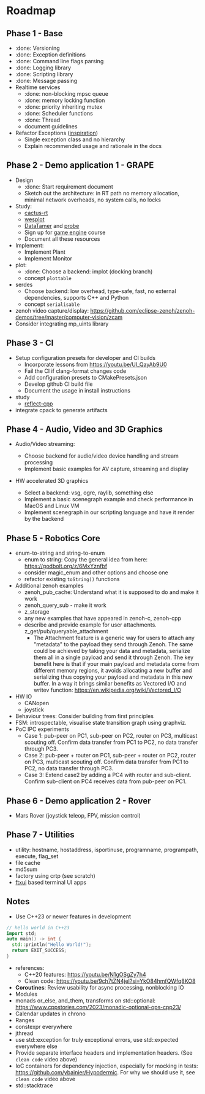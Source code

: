 # Roadmap

## Phase 1 - Base

- :done: Versioning
- :done: Exception definitions
- :done: Command line flags parsing
- :done: Logging library
- :done: Scripting library
- :done: Message passing
- Realtime services
  - :done: non-blocking mpsc queue
  - :done: memory locking function
  - :done: priority inheriting mutex
  - :done: Scheduler functions
  - :done: Thread
  - document guidelines
- Refactor Exceptions ([inspiration](https://youtu.be/Oy-VTqz1_58)) 
  - Single exception class and no hierarchy
  - Explain recommended usage and rationale in the docs

## Phase 2 - Demo application 1 - GRAPE

- Design
  - :done: Start requirement document
  - Sketch out the architecture: in RT path no memory allocation, minimal network overheads, no system calls, no locks
- Study: 
  - [cactus-rt](https://github.com/cactusdynamics/cactus-rt)
  - [wesplot](https://github.com/cactusdynamics/wesplot)
  - [DataTamer](https://github.com/PickNikRobotics/data_tamer) and [probe](github.com/cvilas/probe)
  - Sign up for [game engine](https://pikuma.com/courses/cpp-2d-game-engine-development) course
  - Document all these resources
- Implement:
  - Implement Plant
  - Implement Monitor 
- plot:
  - :done: Choose a backend: implot (docking branch)
  - concept `plottable`
- serdes
  - Choose backend: low overhead, type-safe, fast, no external dependencies, supports C++ and Python
  - concept `serialisable`
- zenoh video capture/display: https://github.com/eclipse-zenoh/zenoh-demos/tree/master/computer-vision/zcam
- Consider integrating mp_uints library

## Phase 3 - CI

- Setup configuration presets for developer and CI builds
  - Incorporate lessons from https://youtu.be/UI_QayAb9U0
  - Fail the CI if clang-format changes code
  - Add configuration presets to CMakePresets.json
  - Develop github CI build file
  - Document the usage in install instructions
- study
  - [reflect-cpp](https://github.com/getml/reflect-cpp)
- integrate cpack to generate artifacts 

## Phase 4 - Audio, Video and 3D Graphics

- Audio/Video streaming:
  - Choose backend for audio/video device handling and stream processing
  - Implement basic examples for AV capture, streaming and display

- HW accelerated 3D graphics
  - Select a backend: vsg, ogre, raylib, something else
  - Implement a basic scenegraph example and check performance in MacOS and Linux VM
  - Implement scenegraph in our scripting language and have it render by the backend

## Phase 5 - Robotics Core

- enum-to-string and string-to-enum
  - enum to string: Copy the general idea from here: <https://godbolt.org/z/6MxYznfbf>
  - consider magic_enum and other options and choose one
  - refactor existing `toString()` functions
- Additional zenoh examples
  - zenoh_pub_cache: Understand what it is supposed to do and make it work
  - zenoh_query_sub - make it work
  - z_storage
  - any new examples that have appeared in zenoh-c, zenoh-cpp
  - describe and provide example for user attachments. z_get/pub/queryable_attachment
    - The Attachment feature is a generic way for users to attach any "metadata" to the payload they send through Zenoh. The same could be achieved by taking your data and metadata, serialize them all in a single payload and send it through Zenoh. The key benefit here is that if your main payload and metadata come from different memory regions, it avoids allocating a new buffer and serializing thus copying your payload and metadata in this new buffer. In a way it brings similar benefits as Vectored I/O and writev function: https://en.wikipedia.org/wiki/Vectored_I/O
- HW IO
  - CANopen
  - joystick
- Behaviour trees: Consider building from first principles
- FSM: introspectable, visualise state transition graph using graphviz.
- PoC IPC experiments
  - Case 1: pub-peer on PC1, sub-peer on PC2, router on PC3, multicast scouting off. Confirm data transfer from PC1 to PC2, no data transfer through PC3.
  - Case 2: pub-peer + router on PC1, sub-peer + router on PC2, router on PC3, multicast scouting off. Confirm data transfer from PC1 to PC2, no data transfer through PC3.
  - Case 3: Extend case2 by adding a PC4 with router and sub-client. Confirm sub-client on PC4 receives data from pub-peer on PC1.

## Phase 6 - Demo application 2 - Rover

- Mars Rover (joystick teleop, FPV, mission control)

## Phase 7 - Utilities

- utility: hostname, hostaddress, isportinuse, programname, programpath, execute, flag_set
- file cache
- md5sum
- factory using crtp (see scratch)
- [ftxui](https://github.com/ArthurSonzogni/FTXUI) based terminal UI apps

## Notes

- Use C++23 or newer features in development

```c++
// hello world in C++23
import std;
auto main() -> int {
  std::println("Hello World!");
  return EXIT_SUCCESS;
}
```

- references:
  - C++20 features: <https://youtu.be/N1gOSgZy7h4>
  - Clean code: <https://youtu.be/9ch7tZN4jeI?si=YkO84hmfQWfq8KO8>
- **Coroutines**: Review usability for async processing, nonblocking IO
- Modules
- monads or_else, and_them, transforms on std::optional: <https://www.cppstories.com/2023/monadic-optional-ops-cpp23/>
- Calendar updates in chrono
- Ranges
- constexpr everywhere
- jthread
- use std::exception for truly exceptional errors, use std::expected everywhere else
- Provide separate interface headers and implementation headers. (See `clean code` video above)
- IoC containers for dependency injection, especially for mocking in tests: <https://github.com/ybainier/Hypodermic>. For why we should use it, see `clean code` video above
- std::stacktrace

